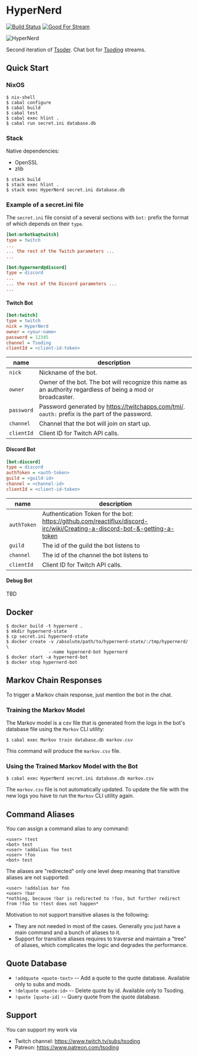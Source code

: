 # HyperNerd

[![Build Status](https://travis-ci.org/tsoding/HyperNerd.svg?branch=master)](https://travis-ci.org/tsoding/HyperNerd)
[![Good For Stream](https://img.shields.io/github/issues/tsoding/HyperNerd/good%20for%20stream.svg)](https://github.com/tsoding/hypernerd/issues?q=is%3Aissue+is%3Aopen+label%3A%22good+for+stream%22)

![HyperNerd](https://i.imgur.com/07Ymbi6.png)

Second iteration of [Tsoder][tsoder]. Chat bot for [Tsoding][tsoding] streams.

## Quick Start

### NixOS

```console
$ nix-shell
$ cabal configure
$ cabal build
$ cabal test
$ cabal exec hlint .
$ cabal run secret.ini database.db
```

### Stack

Native dependencies:
- OpenSSL
- zlib

```console
$ stack build
$ stack exec hlint .
$ stack exec HyperNerd secret.ini database.db
```

### Example of a secret.ini file

The `secret.ini` file consist of a several sections with `bot:` prefix the format of which depends on their `type`.

```ini
[bot:mrbotka@twitch]
type = twitch
...
... the rest of the Twitch parameters ...
...

[bot:hypernerd@discord]
type = discord
...
... the rest of the Discord parameters ...
...
```

#### Twitch Bot

```ini
[bot:twitch]
type = twitch
nick = HyperNerd
owner = <your-name>
password = 12345
channel = Tsoding
clientId = <client-id-token>
```

| name       | description                                                                                                  |
|------------|--------------------------------------------------------------------------------------------------------------|
| `nick`     | Nickname of the bot.                                                                                         |
| `owner`    | Owner of the bot. The bot will recognize this name as an authority regardless of being a mod or broadcaster. |
| `password` | Password generated by https://twitchapps.com/tmi/. `oauth:` prefix is the part of the password.              |
| `channel`  | Channel that the bot will join on start up.                                                                  |
| `clientId` | Client ID for Twitch API calls.                                                                              |

#### Discord Bot

```ini
[bot:discord]
type = discord
authToken = <auth-token>
guild = <guild-id>
channel = <channel-id>
clientId = <client-id-token>
```

| name        | description                                                                                                               |
|-------------|---------------------------------------------------------------------------------------------------------------------------|
| `authToken` | Authentication Token for the bot: https://github.com/reactiflux/discord-irc/wiki/Creating-a-discord-bot-&-getting-a-token |
| `guild`     | The id of the guild the bot listens to                                                                                    |
| `channel`   | The id of the channel the bot listens to                                                                                  |
| `clientId`  | Client ID for Twitch API calls.                                                                                           |

#### Debug Bot

TBD

<!-- TODO(#478): Debug mode is not documented -->

## Docker

```console
$ docker build -t hypernerd .
$ mkdir hypernerd-state
$ cp secret.ini hypernerd-state
$ docker create -v /absolute/path/to/hypernerd-state/:/tmp/hypernerd/ \
                --name hypernerd-bot hypernerd
$ docker start -a hypernerd-bot
$ docker stop hypernerd-bot
```

## Markov Chain Responses

To trigger a Markov chain response, just mention the bot in the chat.

### Training the Markov Model

The Markov model is a csv file that is generated from the logs in the
bot's database file using the `Markov` CLI utility:

```console
$ cabal exec Markov train database.db markov.csv
```

This command will produce the `markov.csv` file.

### Using the Trained Markov Model with the Bot

```console
$ cabal exec HyperNerd secret.ini database.db markov.csv
```

The `markov.csv` file is not automatically updated. To update the file
with the new logs you have to run the `Markov` CLI utility again.

## Command Aliases

You can assign a command alias to any command:

```
<user> !test
<bot> test
<user> !addalias foo test
<user> !foo
<bot> test
```

The aliases are "redirected" only one level deep meaning that transitive aliases are not supported:

```
<user> !addalias bar foo
<user> !bar
*nothing, because !bar is redirected to !foo, but further redirect from !foo to !test does not happen*
```

Motivation to not support transitive aliases is the following:
- They are not needed in most of the cases. Generally you just have a
  main command and a bunch of aliases to it.
- Support for transitive aliases requires to traverse and maintain a
  "tree" of aliases, which complicates the logic and degrades the
  performance.

## Quote Database

- `!addquote <quote-text>` -- Add a quote to the quote database. Available only to subs and mods.
- `!delquote <quote-id>` -- Delete quote by id. Available only to Tsoding.
- `!quote [quote-id]` -- Query quote from the quote database.

## Support

You can support my work via

- Twitch channel: https://www.twitch.tv/subs/tsoding
- Patreon: https://www.patreon.com/tsoding

[tsoder]: http://github.com/tsoding/tsoder
[tsoding]: https://www.twitch.tv/tsoding

<!-- TODO(#427): Markov training is not automated -->
